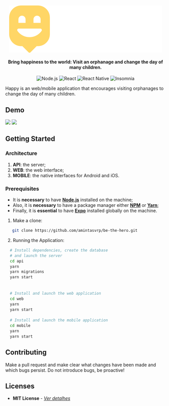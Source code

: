 <h4 align="center">
  <img src="./web/src/images/logo.svg"></a>
  <br></br>
  Bring happiness to the world: Visit an orphanage and change the day of many children. 
</h4>

<p align="center">
  <img alt="Node.js" src="https://img.shields.io/badge/-Node.js-43853d?style=for-the-badge&logo=nodedotjs&logoColor=white" />
  <img alt="React" src="https://img.shields.io/badge/-React-45b8d8?style=for-the-badge&logo=react&logoColor=white" />
  <img alt="React Native" src="https://img.shields.io/badge/-React Native-764ABC?style=for-the-badge&logo=react&logoColor=white" />
  <img alt="Insomnia" src="https://img.shields.io/badge/-Insomnia-5849BE?style=for-the-badge&logo=insomnia&logoColor=white" />
</p>

Happy is an web/mobile application that encourages visiting orphanages to change the day of many children.

## Demo

<p float="center">
  <img src="./docs/happy-web.gif" width="500" />
  <img src="./docs/happy-mobile.gif" width="130" />
</p>

## Getting Started

### **Architecture**

1. **API**: the server;
2. **WEB**: the web interface;
3. **MOBILE**: the native interfaces for Android and iOS.

### **Prerequisites**

- It is **necessary** to have **[Node.js](https://nodejs.org/en/)** installed on the machine;
- Also, it is **necessary** to have a package manager either **[NPM](https://www.npmjs.com/)** or **[Yarn](https://yarnpkg.com/)**;
- Finally, it is **essential** to have **[Expo](https://expo.io/)** installed globally on the machine.

1. Make a clone:

```sh
   git clone https://github.com/amintasvrp/be-the-hero.git
```

2. Running the Application:

```sh
  # Install dependencies, create the database
  # and launch the server
  cd api
  yarn
  yarn migrations
  yarn start


  # Install and launch the web application
  cd web
  yarn
  yarn start

  # Install and launch the mobile application
  cd mobile
  yarn
  yarn start
```

## Contributing

Make a pull request and make clear what changes have been made and which bugs persist. Do not introduce bugs, be proactive!

## Licenses

- **MIT License** - [_Ver detalhes_](./LICENSE.txt)
